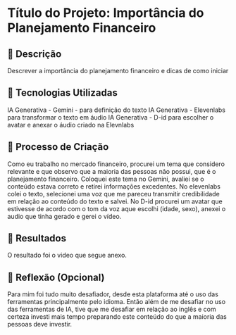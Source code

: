 # Título do Projeto: Importância do Planejamento Financeiro

## 📒 Descrição
Descrever a importância do planejamento financeiro e dicas de como iniciar

## 🤖 Tecnologias Utilizadas
IA Generativa - Gemini - para definição do texto
IA Generativa - Elevenlabs para transformar o texto em áudio
IA Generativa - D-id para escolher o avatar e anexar o áudio  criado na Elevnlabs


## 🧐 Processo de Criação
Como eu trabalho no mercado financeiro, procurei um tema que considero relevante e que observo que a maioria das pessoas não possui, que é o planejamento financeiro. Coloquei este tema no Gemini, avaliei se o conteúdo estava correto e retirei informações excedentes. No elevenlabs colei o texto, selecionei uma voz que me pareceu transmitir credibilidade em relação ao conteúdo do texto e salvei. No D-id procurei um avatar que estivesse de acordo com o tom da voz aque escolhi (idade, sexo), anexei o audio que tinha gerado e gerei o vídeo. 
## 🚀 Resultados
O resultado foi o video que segue anexo. 

## 💭 Reflexão (Opcional)
Para mim foi tudo muito desafiador, desde esta plataforma até o uso das ferramentas principalmente pelo idioma. Então além de me desafiar no uso das ferramentas de IA, tive que me desafiar em relação ao inglês e com certeza investi mais tempo preparando este conteúdo do que a maioria das pessoas deve investir. 
